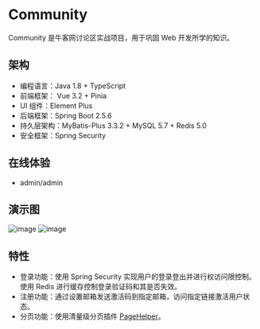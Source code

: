 # Community
Community 是牛客网讨论区实战项目，用于巩固 Web 开发所学的知识。
## 架构

- 编程语言：Java 1.8 + TypeScript
- 前端框架： Vue 3.2 + Pinia
- UI 组件：Element Plus
- 后端框架：Spring Boot 2.5.6 
- 持久层架构：MyBatis-Plus 3.3.2 + MySQL 5.7 + Redis 5.0
- 安全框架：Spring Security

## 在线体验
- admin/admin

## 演示图
![image](https://github.com/hachikuji894/resource-repository/blob/main/images/4256ec4ac8f6a748512c5932a558199.png)
![image](https://github.com/hachikuji894/resource-repository/blob/main/images/5f6b14be41f5acf28832afa1f9f98aa.png)

## 特性
- 登录功能：使用 Spring Security 实现用户的登录登出并进行权访问限控制。使用 Redis 进行缓存控制登录验证码和其是否失效。
- 注册功能：通过设置邮箱发送激活码到指定邮箱，访问指定链接激活用户状态。
- 分页功能：使用清量级分页插件 [PageHelper](https://github.com/pagehelper/Mybatis-PageHelper)。